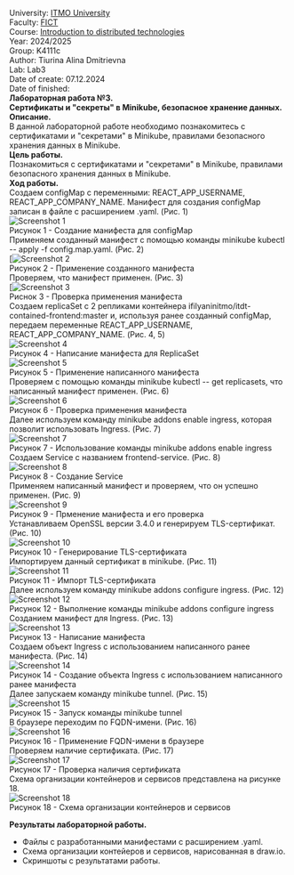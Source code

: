 University: [ITMO University](https://itmo.ru/ru/)   
Faculty: [FICT](https://fict.itmo.ru)   
Course: [Introduction to distributed technologies](https://github.com/itmo-ict-faculty/introduction-to-distributed-technologies)   
Year: 2024/2025    
Group: K4111c    
Author: Tiurina Alina Dmitrievna    
Lab: Lab3   
Date of create: 07.12.2024    
Date of finished:    
**Лабораторная работа №3.**    
**Сертификаты и "секреты" в Minikube, безопасное хранение данных.**   
**Описание.**    
В данной лабораторной работе необходимо познакомитесь с сертификатами и "секретами" в Minikube, правилами безопасного хранения данных в Minikube.    
**Цель работы.**  
Познакомиться с сертификатами и "секретами" в Minikube, правилами безопасного хранения данных в Minikube.   
**Ход работы.**   
Создаем configMap с переменными: REACT_APP_USERNAME, REACT_APP_COMPANY_NAME. Манифест для создания configMap записан в файле с расширением .yaml. (Рис. 1)  
![Screenshot 1](https://github.com/Adalin43/2024_2025-introduction_to_distributed_technologies-k4111c-tiurina_a_d/blob/main/lab3/image/1.jpg)   
Рисунок 1 - Создание манифеста для configMap   
Применяем созданный манифест с помощью команды minikube kubectl -- apply -f config.map.yaml. (Рис. 2)   
[![Screenshot 2](https://github.com/Adalin43/2024_2025-introduction_to_distributed_technologies-k4111c-tiurina_a_d/blob/main/lab3/image/2.jpg)     
Рисунок 2 - Применение созданного манифеста   
Проверяем, что манифест применен. (Рис. 3)   
[![Screenshot 3](https://github.com/Adalin43/2024_2025-introduction_to_distributed_technologies-k4111c-tiurina_a_d/blob/main/lab3/image/3.jpg)    
Риснок 3 - Проверка применения манифеста   
Создаем replicaSet с 2 репликами контейнера ifilyaninitmo/itdt-contained-frontend:master и, используя ранее созданный configMap, передаем переменные REACT_APP_USERNAME, REACT_APP_COMPANY_NAME. (Рис. 4, 5)    
![Screenshot 4](https://github.com/Adalin43/2024_2025-introduction_to_distributed_technologies-k4111c-tiurina_a_d/blob/main/lab3/image/4.jpg)   
Рисунок 4 - Написание манифеста для ReplicaSet   
![Screenshot 5](https://github.com/Adalin43/2024_2025-introduction_to_distributed_technologies-k4111c-tiurina_a_d/blob/main/lab3/image/5.jpg)    
Рисунок 5 - Применение написанного манифеста       
Проверяем с помощью команды minikube kubectl -- get replicasets, что написанный манифест применен. (Рис. 6)    
![Screenshot 6](https://github.com/Adalin43/2024_2025-introduction_to_distributed_technologies-k4111c-tiurina_a_d/blob/main/lab3/image/6.jpg)    
Рисунок 6 - Проверка применения манифеста      
Далее используем команду minikube addons enable ingress, которая позволит использовать Ingress. (Рис. 7)   
![Screenshot 7](https://github.com/Adalin43/2024_2025-introduction_to_distributed_technologies-k4111c-tiurina_a_d/blob/main/lab3/image/7.jpg)   
Рисунок 7 - Использование команды minikube addons enable ingress     
Создаем Service с названием frontend-service. (Рис. 8)  
![Screenshot 8](https://github.com/Adalin43/2024_2025-introduction_to_distributed_technologies-k4111c-tiurina_a_d/blob/main/lab3/image/8.jpg)    
Рисунок 8 - Создание Service   
Применяем написанный манифест и проверяем, что он успешно применен. (Рис. 9)  
![Screenshot 9](https://github.com/Adalin43/2024_2025-introduction_to_distributed_technologies-k4111c-tiurina_a_d/blob/main/lab3/image/9.jpg)     
Рисунок 9 - Прменение манифеста и его проверка      
Устанавливаем OpenSSL версии 3.4.0 и генерируем TLS-сертификат. (Рис. 10)  
![Screenshot 10](https://github.com/Adalin43/2024_2025-introduction_to_distributed_technologies-k4111c-tiurina_a_d/blob/main/lab3/image/10.jpg)     
Рисунок 10 - Генерирование TLS-сертификата   
Импортируем данный сертификат в minikube. (Рис. 11)    
![Screenshot 11](https://github.com/Adalin43/2024_2025-introduction_to_distributed_technologies-k4111c-tiurina_a_d/blob/main/lab3/image/11.jpg)     
Рисунок 11 - Импорт TLS-сертификата   
Далее используем команду minikube addons configure ingress. (Рис. 12)   
![Screenshot 12](https://github.com/Adalin43/2024_2025-introduction_to_distributed_technologies-k4111c-tiurina_a_d/blob/main/lab3/image/12.jpg)      
Рисунок 12 - Выполнение команды minikube addons configure ingress   
Созданием манифест для Ingress. (Рис. 13)   
![Screenshot 13](https://github.com/Adalin43/2024_2025-introduction_to_distributed_technologies-k4111c-tiurina_a_d/blob/main/lab3/image/13.jpg)      
Рисунок 13 - Написание манифеста   
Создаем объект Ingress с использованием написанного ранее манифеста. (Рис. 14)    
![Screenshot 14](https://github.com/Adalin43/2024_2025-introduction_to_distributed_technologies-k4111c-tiurina_a_d/blob/main/lab3/image/14.jpg)      
Рисунок 14 - Создание объекта Ingress с использованием написанного ранее манифеста   
Далее запускаем команду minikube tunnel. (Рис. 15)   
![Screenshot 15](https://github.com/Adalin43/2024_2025-introduction_to_distributed_technologies-k4111c-tiurina_a_d/blob/main/lab3/image/15.jpg)      
Рисунок 15 - Запуск команды minikube tunnel    
В браузере переходим по FQDN-имени. (Рис. 16)   
![Screenshot 16](https://github.com/Adalin43/2024_2025-introduction_to_distributed_technologies-k4111c-tiurina_a_d/blob/main/lab3/image/16.jpg)      
Рисунок 16 - Применение FQDN-имени в браузере   
Проверяем наличие сертификата. (Рис. 17)  
![Screenshot 17](https://github.com/Adalin43/2024_2025-introduction_to_distributed_technologies-k4111c-tiurina_a_d/blob/main/lab3/image/17.jpg)      
Рисунок 17 - Проверка наличия сертификата    
Схема организации контейнеров и сервисов представлена на рисунке 18.    
![Screenshot 18](https://github.com/Adalin43/2024_2025-introduction_to_distributed_technologies-k4111c-tiurina_a_d/blob/main/lab3/image/18.jpg)       
Рисунок 18 - Схема организации контейнеров и сервисов    

**Результаты лабораторной работы.**     
- Файлы с разработанными манифестами с расширением .yaml.  
- Схема организации контейеров и сервисов, нарисованная в draw.io.  
- Скриншоты c результатами работы.   

